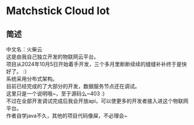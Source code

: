 # Matchstick Cloud Iot
## 简述
中文名：火柴云<br>
这是由我自己独立开发的物联网云平台。<br>
项目从2024年10月5日开始着手开发，三个多月里断断续续的缝缝补补终于是快好了。 :）<br>
系统采用分布式架构。<br>
目前已经完成的了大部分的开发，数据服务节点还在调试。<br>
这里只是一个说明哦~，至于源码么~403 :) <br>
不过在全部开发调试完成后我会开放api，可以使更多的开发者接入进这个物联网平台。<br>
作者自学java不久，其他的项目代码像屎，不必理会~
